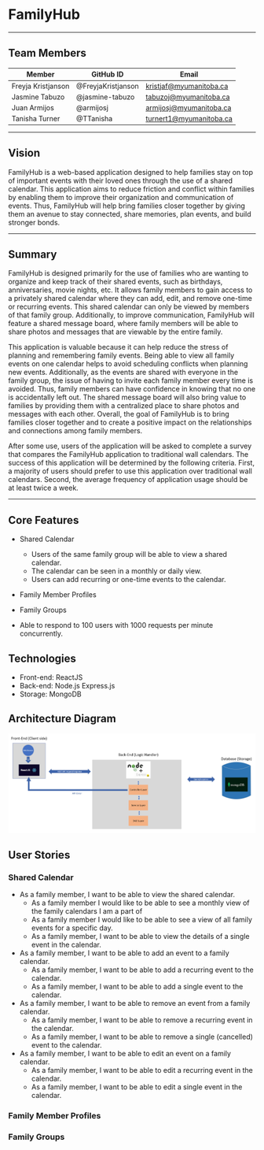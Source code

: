 # FamilyHub
--------------

## Team Members
| Member             | GitHub ID          | Email                   |
|--------------------|--------------------|-------------------------|
| Freyja Kristjanson | @FreyjaKristjanson | kristjaf@myumanitoba.ca |
| Jasmine Tabuzo     | @jasmine-tabuzo    | tabuzoj@myumanitoba.ca  |
| Juan Armijos       | @armijosj          | armijosj@myumanitoba.ca |
| Tanisha Turner     | @TTanisha          | turnert1@myumanitoba.ca |

---

## Vision

FamilyHub is a web-based application designed to help families stay on top of important events with their loved ones through the use of a shared calendar. This application aims to reduce friction and conflict within families by enabling them to improve their organization and communication of events. Thus, FamilyHub will help bring families closer together by giving them an avenue to stay connected, share memories, plan events, and build stronger bonds. 

---

## Summary

FamilyHub is designed primarily for the use of families who are wanting to organize and keep track of their shared events, such as birthdays, anniversaries, movie nights, etc. It allows family members to gain access to a privately shared calendar where they can add, edit, and remove one-time or recurring events. This shared calendar can only be viewed by members of that family group. Additionally, to improve communication, FamilyHub will feature a shared message board, where family members will be able to share photos and messages that are viewable by the entire family. 

This application is valuable because it can help reduce the stress of planning and remembering family events. Being able to view all family events on one calendar helps to avoid scheduling conflicts when planning new events. Additionally, as the events are shared with everyone in the family group, the issue of having to invite each family member every time is avoided. Thus, family members can have confidence in knowing that no one is accidentally left out. The shared message board will also bring value to families by providing them with a centralized place to share photos and messages with each other. Overall, the goal of FamilyHub is to bring families closer together and to create a positive impact on the relationships and connections among family members. 

After some use, users of the application will be asked to complete a survey that compares the FamilyHub application to traditional wall calendars. The success of this application will be determined by the following criteria. First, a majority of users should prefer to use this application over traditional wall calendars. Second, the average frequency of application usage should be at least twice a week. 

---

## Core Features ## 

* Shared Calendar 
    * Users of the same family group will be able to view a shared calendar.
    * The calendar can be seen in a monthly or daily view. 
    * Users can add recurring or one-time events to the calendar. 

* Family Member Profiles
* Family Groups

* Able to respond to 100 users with 1000 requests per minute concurrently.

## Technologies ##

* Front-end: ReactJS
* Back-end: Node.js Express.js
* Storage: MongoDB

## Architecture Diagram

![Architecture-diagram](./docs/architecture-diagram.png)


## User Stories

### Shared Calendar
* As a family member, I want to be able to view the shared calendar. 
    * As a family member I would like to be able to see a monthly view of the family calendars I am a part of
    * As a family member I would like to be able to see a view of all family events for a specific day.
    * As a family member, I want to be able to view the details of a single event in the calendar. 
* As a family member, I want to be able to add an event to a family calendar. 
    * As a family member, I want to be able to add a recurring event to the calendar. 
    * As a family member, I want to be able to add a single event to the calendar. 
* As a family member, I want to be able to remove an event from a family calendar.
    * As a family member, I want to be able to remove a recurring event in the calendar. 
    * As a family member, I want to be able to remove a single (cancelled)  event to the calendar. 
* As a family member, I want to be able to edit an event on a family calendar.
    * As a family member, I want to be able to edit a recurring event in the calendar. 
    * As a family member, I want to be able to edit a single event in the calendar. 

### Family Member Profiles

### Family Groups
